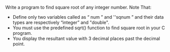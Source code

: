 Write a program to find square root of any integer number.
Note That:
- Define only two variables called as “ num ” and ''sqnum ” and their data types are respectively “integer” and "double".
- You must use the predefined sqrt() function to find square root in your C program.
- You display the resultant value with 3 decimal places past the decimal point.

